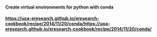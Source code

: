 #### Create virtual environments for python with conda
#### https://uoa-eresearch.github.io/eresearch-cookbook/recipe/2014/11/20/conda/https://uoa-eresearch.github.io/eresearch-cookbook/recipe/2014/11/20/conda/
